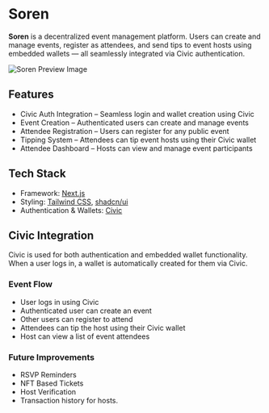 # Soren

**Soren** is a decentralized event management platform. Users can create and manage events, register as attendees, and send tips to event hosts using embedded wallets — all seamlessly integrated via Civic authentication.

<!-- add an image here -->

![Soren Preview Image](https://res.cloudinary.com/dzheectoe/image/upload/v1746600579/zuv37qq1kumtl32pj95s.png)

## Features

- Civic Auth Integration – Seamless login and wallet creation using Civic
- Event Creation – Authenticated users can create and manage events
- Attendee Registration – Users can register for any public event
- Tipping System – Attendees can tip event hosts using their Civic wallet
- Attendee Dashboard – Hosts can view and manage event participants

## Tech Stack

- Framework: [Next.js](https://nextjs.org/)
- Styling: [Tailwind CSS](https://tailwindcss.com/), [shadcn/ui](https://ui.shadcn.com/)
- Authentication & Wallets: [Civic](https://www.civic.com/)

## Civic Integration

Civic is used for both authentication and embedded wallet functionality. When a user logs in, a wallet is automatically created for them via Civic.

### Event Flow

- User logs in using Civic
- Authenticated user can create an event
- Other users can register to attend
- Attendees can tip the host using their Civic wallet
- Host can view a list of event attendees

### Future Improvements

- RSVP Reminders
- NFT Based Tickets
- Host Verification
- Transaction history for hosts.
